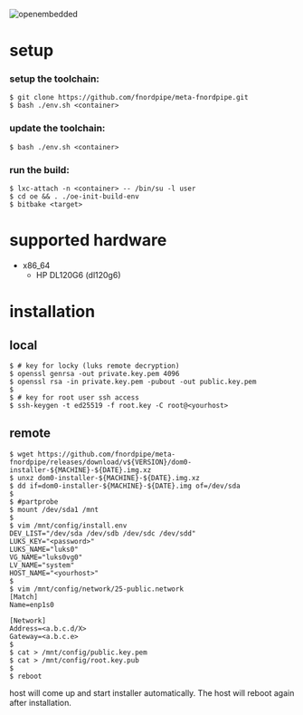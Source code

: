 ![openembedded](https://www.openembedded.org/images/logo.png "openembedded")

# setup

### setup the toolchain:

    $ git clone https://github.com/fnordpipe/meta-fnordpipe.git
    $ bash ./env.sh <container>

### update the toolchain:

    $ bash ./env.sh <container>

### run the build:

    $ lxc-attach -n <container> -- /bin/su -l user
    $ cd oe && . ./oe-init-build-env
    $ bitbake <target>

# supported hardware

* x86_64
  * HP DL120G6 (dl120g6)

# installation

## local

    $ # key for locky (luks remote decryption)
    $ openssl genrsa -out private.key.pem 4096
    $ openssl rsa -in private.key.pem -pubout -out public.key.pem
    $
    $ # key for root user ssh access
    $ ssh-keygen -t ed25519 -f root.key -C root@<yourhost>

## remote

    $ wget https://github.com/fnordpipe/meta-fnordpipe/releases/download/v${VERSION}/dom0-installer-${MACHINE}-${DATE}.img.xz
    $ unxz dom0-installer-${MACHINE}-${DATE}.img.xz
    $ dd if=dom0-installer-${MACHINE}-${DATE}.img of=/dev/sda
    $
    $ #partprobe
    $ mount /dev/sda1 /mnt
    $
    $ vim /mnt/config/install.env
    DEV_LIST="/dev/sda /dev/sdb /dev/sdc /dev/sdd"
    LUKS_KEY="<password>"
    LUKS_NAME="luks0"
    VG_NAME="luks0vg0"
    LV_NAME="system"
    HOST_NAME="<yourhost>"
    $
    $ vim /mnt/config/network/25-public.network
    [Match]
    Name=enp1s0

    [Network]
    Address=<a.b.c.d/X>
    Gateway=<a.b.c.e>
    $
    $ cat > /mnt/config/public.key.pem
    $ cat > /mnt/config/root.key.pub
    $
    $ reboot

host will come up and start installer automatically. The host will reboot again after installation.

